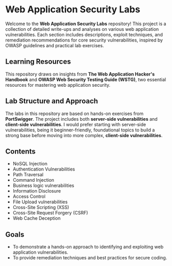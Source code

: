 # Web Application Security Labs

Welcome to the **Web Application Security Labs** repository! This project is a collection of detailed write-ups and analyses on various web application vulnerabilities. Each section includes descriptions, exploit techniques, and remediation recommendations for core security vulnerabilities, inspired by OWASP guidelines and practical lab exercises.

## Learning Resources
This repository draws on insights from **The Web Application Hacker's Handbook** and **OWASP Web Security Testing Guide (WSTG)**, two essential resources for mastering web application security.

## Lab Structure and Approach
The labs in this repository are based on hands-on exercises from **PortSwigger**. The project includes both **server-side vulnerabilities** and **client-side vulnerabilities**. I would prefer starting with server-side vulnerabilities, being it beginner-friendly, foundational topics to build a strong base before moving into more complex, **client-side vulnerabilities**.

## Contents
- NoSQL Injection
- Authentication Vulnerabilities
- Path Traversal
- Command Injection
- Business logic vulnerabilities
- Information Disclosure
- Access Control
- File Upload vulnerabilities
- Cross-Site Scripting (XSS)
- Cross-Site Request Forgery (CSRF)
- Web Cache Deception

## Goals
- To demonstrate a hands-on approach to identifying and exploiting web application vulnerabilities.
- To provide remediation techniques and best practices for secure coding.
